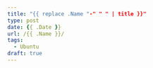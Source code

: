 ```yaml
---
title: "{{ replace .Name "-" " " | title }}"
type: post
date: {{ .Date }}
url: /{{ .Name }}/
tags:
  - Ubuntu
draft: true
---
```


